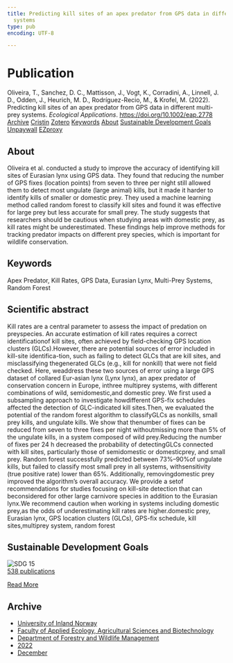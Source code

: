 ```yaml
---
title: Predicting kill sites of an apex predator from GPS data in different multi-prey
  systems
type: pub
encoding: UTF-8

---
```

<h1>Publication</h1>
<article id="csl-bib-container-RDQXXEG3" class="csl-bib-container">
  <div class="csl-bib-body"> <div class="csl-entry">Oliveira, T., Sanchez, D. C., Mattisson, J., Vogt, K., Corradini, A., Linnell, J. D., Odden, J., Heurich, M. D., Rodríguez-Recio, M., &#38; Krofel, M. (2022). Predicting kill sites of an apex predator from GPS data in different multi-prey systems. <i>Ecological Applications</i>. <a href="https://doi.org/10.1002/eap.2778">https://doi.org/10.1002/eap.2778</a></div> </div>
  <div class="csl-bib-buttons">
    <a href="#taxonomy-article-RDQXXEG3" alt="archive" class="csl-bib-button">Archive</a>
    <a href="https://app.cristin.no/results/show.jsf?id=2087726" alt="Cristin" class="csl-bib-button">Cristin</a>
    <a href="http://zotero.org/groups/5881554/items/RDQXXEG3" alt="Zotero" class="csl-bib-button">Zotero</a>
    <a href="#keywords-article-RDQXXEG3" alt="keywords" class="csl-bib-button">Keywords</a>
    <a href="#about-article-RDQXXEG3" alt="about_pub" class="csl-bib-button">About</a>
    <a href="#sdg-article-RDQXXEG3" alt="sdg" class="csl-bib-button">Sustainable Development Goals</a>
    <a href="https://onlinelibrary.wiley.com/doi/pdfdirect/10.1002/eap.2778" alt="Unpaywall" class="csl-bib-button">Unpaywall</a>
    <a href="https://onlinelibrary.wiley.com/doi/pdfdirect/10.1002/eap.2778" alt="EZproxy" class="csl-bib-button">EZproxy</a>
  </div>
  <div id="csl-bib-meta-container-RDQXXEG3"></div>
</article>
<div id="csl-bib-meta-RDQXXEG3" class="csl-bib-meta">
  <article id="about-article-RDQXXEG3" class="about_pub-article">
    <h1>About</h1>
    Oliveira et al. conducted a study to improve the accuracy of identifying kill sites of Eurasian lynx using GPS data. They found that reducing the number of GPS fixes (location points) from seven to three per night still allowed them to detect most ungulate (large animal) kills, but it made it harder to identify kills of smaller or domestic prey. They used a machine learning method called random forest to classify kill sites and found it was effective for large prey but less accurate for small prey. The study suggests that researchers should be cautious when studying areas with domestic prey, as kill rates might be underestimated. These findings help improve methods for tracking predator impacts on different prey species, which is important for wildlife conservation.
  </article>
  <article id="keywords-article-RDQXXEG3" class="keywords-article">
    <h1>Keywords</h1>
    Apex Predator, Kill Rates, GPS Data, Eurasian Lynx, Multi-Prey Systems, Random Forest
  </article>
  <article id="abstract-article-RDQXXEG3" class="abstract-article">
    <h1>Scientific abstract</h1>
    Kill rates are a central parameter to assess the impact of predation on preyspecies. An accurate estimation of kill rates requires a correct identificationof kill sites, often achieved by field-checking GPS location clusters (GLCs).However, there are potential sources of error included in kill-site identifica-tion, such as failing to detect GLCs that are kill sites, and misclassifying thegenerated GLCs (e.g., kill for nonkill) that were not field checked. Here, weaddress these two sources of error using a large GPS dataset of collared Eur-asian lynx (Lynx lynx), an apex predator of conservation concern in Europe, inthree multiprey systems, with different combinations of wild, semidomestic,and domestic prey. We first used a subsampling approach to investigate howdifferent GPS-fix schedules affected the detection of GLC-indicated kill sites.Then, we evaluated the potential of the random forest algorithm to classifyGLCs as nonkills, small prey kills, and ungulate kills. We show that thenumber of fixes can be reduced from seven to three fixes per night withoutmissing more than 5% of the ungulate kills, in a system composed of wild prey.Reducing the number of fixes per 24 h decreased the probability of detectingGLCs connected with kill sites, particularly those of semidomestic or domesticprey, and small prey. Random forest successfully predicted between 73%–90%of ungulate kills, but failed to classify most small prey in all systems, withsensitivity  (true  positive  rate)  lower  than  65%.  Additionally,  removingdomestic prey improved the algorithm’s overall accuracy. We provide a setof recommendations for studies focusing on kill-site detection that can beconsidered for other large carnivore species in addition to the Eurasian lynx.We recommend caution when working in systems including domestic prey,as the odds of underestimating kill rates are higher.domestic prey, Eurasian lynx, GPS location clusters (GLCs), GPS-fix schedule, kill sites,multiprey system, random forest
  </article>
  <article id="sdg-article-RDQXXEG3" class="sdg-article">
    <h1>Sustainable Development Goals</h1>
    <div class="sdg-container"><div id="sdg15" class="sdg">
        <img src="{{< params subfolder >}}images/sdg/sdg15_en.png" class="image" alt="SDG 15">
        <div class="sdg-overlay">
          <a href="/en/archive/?key=?sdg=15#archive" class="sdg-publication-count"><span>538</span> publications</a>
          <p><a href="https://sdgs.un.org/goals/goal15" class="sdg-read-more">Read More</a></p>
        </div>
      </div></div>
  </article>
  <article id="taxonomy-article-RDQXXEG3" class="taxonomy-article">
    <h1>Archive</h1>
    <ul>
      <li>
        <a href="/en/archive/?key=3DCRN523">University of Inland Norway</a>
      </li>
      <li>
        <a href="/en/archive/?key=T77LXH6D">Faculty of Applied Ecology, Agricultural Sciences and Biotechnology</a>
      </li>
      <li>
        <a href="/en/archive/?key=7TRARPE3">Department of Forestry and Wildlife Management</a>
      </li>
      <li>
        <a href="/en/archive/?key=H9K9UC39">2022</a>
      </li>
      <li>
        <a href="/en/archive/?key=JPY93KVC">December</a>
      </li>
    </ul>
  </article>
</div>

